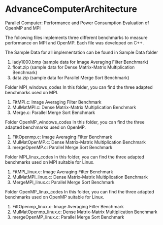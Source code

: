 # AdvanceComputerArchitecture
Parallel Computer: Performance and Power Consumption Evaluation of OpenMP and MPI

The following files implements three different benchmarks to measure performance on MPI and OpenMP. 
Each file was developed on C++.

The Sample Data for all implementation can be found in Sample Data folder
  1. lady1000.bmp (sample data for Image Averaging Filter Benchmark)
  2. float.zip (sample data for Dense Matrix-Matrix Multiplication Benchmark)
  3. data.zip (sample data for Parallel Merge Sort Benchmark)

Folder MPI_windows_codes
  In this folder, you can find the three adapted benchmarks used on MPI. 
  1. FitMPI.c: Image Averaging Filter Benchmark
  2. MulMatMPI.c: Dense Matrix-Matrix Multiplication Benchmark
  3. Merge.c: Parallel Merge Sort Benchmark
  
Folder OpenMP_windows_codes
In this folder, you can find the three adapted benchmarks used on OpenMP. 
  1. FiltOpenmp.c: Image Averaging Filter Benchmark
  2. MulMatOpenMP.c: Dense Matrix-Matrix Multiplication Benchmark
  3. mergeOpenMP.c: Parallel Merge Sort Benchmark

Folder MPI_linux_codes
  In this folder, you can find the three adapted benchmarks used on MPI suitable for Linux. 
  1. FitMPI_linux.c: Image Averaging Filter Benchmark
  2. MulMatMPI_linux.c: Dense Matrix-Matrix Multiplication Benchmark
  3. MergeMPI_linux.c: Parallel Merge Sort Benchmark
  
Folder OpenMP_linux_codes
In this folder, you can find the three adapted benchmarks used on OpenMP suitable for Linux. 
  1. FiltOpenmp_linux.c: Image Averaging Filter Benchmark
  2. MulMatOpenmp_linux.c: Dense Matrix-Matrix Multiplication Benchmark
  3. mergeOpenMP_linux.c: Parallel Merge Sort Benchmark
